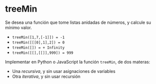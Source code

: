 # treeMin

Se desea una función que tome listas anidadas de números, y calcule su mínimo valor.

- `treeMin([1,7,[-1]]) = -1`
- `treeMin([[[0],1],2]) = 0`
- `treeMin([]) = + Infinity`
- `treeMin([[],[[]],999]) = 999`

Implementar en Python o JavaScript la función `treeMin`, de dos materas:

- Una *recursiva*, y sin usar asignaciones de variables
- Otra *iterativa*, y sin usar recursión